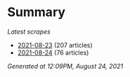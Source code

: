 # Summary
*Latest scrapes*
* [2021-08-23](https://github.com/nuuuwan/news_lk/blob/data/news_lk.2021-08-23.json) (207 articles)
* [2021-08-24](https://github.com/nuuuwan/news_lk/blob/data/news_lk.2021-08-24.json) (76 articles)

*Generated at 12:09PM, August 24, 2021*
